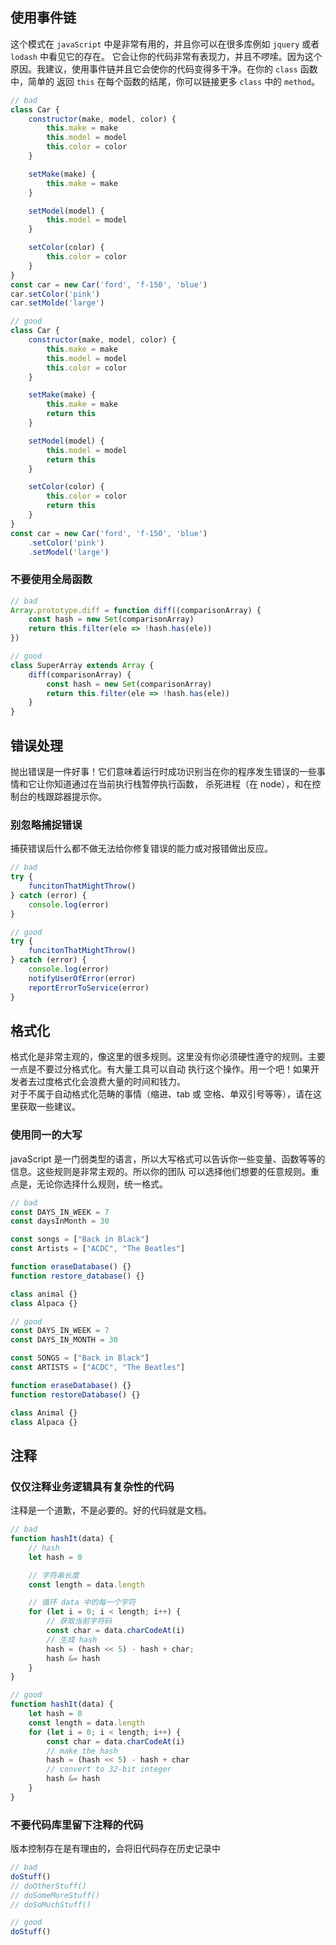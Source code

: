 ## 使用事件链
这个模式在 <code>javaScript</code> 中是非常有用的，并且你可以在很多库例如 <code>jquery</code> 或者 <code>lodash</code> 中看见它的存在。
它会让你的代码非常有表现力，并且不啰嗦。因为这个原因。我建议，使用事件链并且它会使你的代码变得多干净。在你的 <code>class</code> 函数中，简单的
返回 <code>this</code> 在每个函数的结尾，你可以链接更多 <code>class</code> 中的 <code>method</code>。
```js
// bad
class Car {
    constructor(make, model, color) {
        this.make = make
        this.model = model
        this.color = color
    }

    setMake(make) {
        this.make = make
    }

    setModel(model) {
        this.model = model
    }

    setColor(color) {
        this.color = color
    }
}
const car = new Car('ford', 'f-150', 'blue')
car.setColor('pink')
car.setMolde('large')

// good
class Car {
    constructor(make, model, color) {
        this.make = make
        this.model = model
        this.color = color
    }

    setMake(make) {
        this.make = make
        return this
    }

    setModel(model) {
        this.model = model
        return this
    }

    setColor(color) {
        this.color = color
        return this
    }
}
const car = new Car('ford', 'f-150', 'blue')
    .setColor('pink')
    .setModel('large')
```

### 不要使用全局函数  
```js
// bad
Array.prototype.diff = function diff((comparisonArray) {
    const hash = new Set(comparisonArray)
    return this.filter(ele => !hash.has(ele))
})

// good
class SuperArray extends Array {
    diff(comparisonArray) {
        const hash = new Set(comparisonArray)
        return this.filter(ele => !hash.has(ele))
    }
}
```

## 错误处理
抛出错误是一件好事！它们意味着运行时成功识别当在你的程序发生错误的一些事情和它让你知道通过在当前执行栈暂停执行函数，
杀死进程（在 node），和在控制台的栈跟踪器提示你。

### 别忽略捕捉错误
捕获错误后什么都不做无法给你修复错误的能力或对报错做出反应。
```js
// bad
try {
    funcitonThatMightThrow()
} catch (error) {
    console.log(error)
}

// good
try {
    funcitonThatMightThrow()
} catch (error) {
    console.log(error)
    notifyUserOfError(error)
    reportErrorToService(error)
}
```

## 格式化
格式化是非常主观的，像这里的很多规则。这里没有你必须硬性遵守的规则。主要一点是不要过分格式化。有大量工具可以自动
执行这个操作。用一个吧！如果开发者去过度格式化会浪费大量的时间和钱力。  
对于不属于自动格式化范畴的事情（缩进、tab 或 空格、单双引号等等），请在这里获取一些建议。

### 使用同一的大写  
javaScript 是一门弱类型的语言，所以大写格式可以告诉你一些变量、函数等等的信息。这些规则是非常主观的。所以你的团队
可以选择他们想要的任意规则。重点是，无论你选择什么规则，统一格式。
```js
// bad
const DAYS_IN_WEEK = 7
const daysInMonth = 30

const songs = ["Back in Black"]
const Artists = ["ACDC", "The Beatles"]

function eraseDatabase() {}
function restore_database() {}

class animal {}
class Alpaca {}

// good
const DAYS_IN_WEEK = 7
const DAYS_IN_MONTH = 30

const SONGS = ["Back in Black"]
const ARTISTS = ["ACDC", "The Beatles"]

function eraseDatabase() {}
function restoreDatabase() {}

class Animal {}
class Alpaca {}
```


## 注释

### 仅仅注释业务逻辑具有复杂性的代码
注释是一个道歉，不是必要的。好的代码就是文档。
```js
// bad
function hashIt(data) {
    // hash
    let hash = 0

    // 字符串长度
    const length = data.length

    // 循环 data 中的每一个字符
    for (let i = 0; i < length; i++) {
        // 获取当前字符码
        const char = data.charCodeAt(i)
        // 生成 hash
        hash = (hash << 5) - hash + char;
        hash &= hash
    }
}

// good
function hashIt(data) {
    let hash = 0
    const length = data.length
    for (let i = 0; i < length; i++) {
        const char = data.charCodeAt(i)
        // make the hash
        hash = (hash << 5) - hash + char
        // convert to 32-bit integer
        hash &= hash
    }
}
```

### 不要代码库里留下注释的代码
版本控制存在是有理由的，会将旧代码存在历史记录中
```js
// bad
doStuff()
// doOtherStuff()
// doSomeMoreStuff()
// doSoMuchStuff()

// good
doStuff()
```